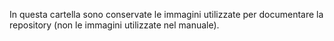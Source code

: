 In questa cartella sono conservate le immagini utilizzate per documentare la repository (non le immagini utilizzate nel manuale).
